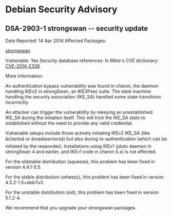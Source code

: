 
Debian Security Advisory
========================


DSA-2903-1 strongswan -- security update
----------------------------------------



Date Reported:
14 Apr 2014
Affected Packages:

[strongswan](https://packages.debian.org/src:strongswan)

Vulnerable:
Yes
Security database references:
In Mitre's CVE dictionary: [CVE-2014-2338](https://security-tracker.debian.org/tracker/CVE-2014-2338).  

More information:

An authentication bypass vulnerability was found in charon, the daemon
handling IKEv2 in strongSwan, an IKE/IPsec suite. The state machine
handling the security association (IKE\_SA) handled some state transitions
incorrectly.


An attacker can trigger the vulnerability by rekeying an unestablished
IKE\_SA during the initiation itself. This will trick the IKE\_SA state to
established without the need to provide any valid credential.


Vulnerable setups include those actively initiating IKEv2 IKE\_SA (like
âclientsâ or âroadwarriorsâ) but also during re-authentication (which
can be initiated by the responder). Installations using IKEv1 (pluto
daemon in strongSwan 4 and earlier, and IKEv1 code in charon 5.x) is not
affected.


For the oldstable distribution (squeeze), this problem has been fixed in
version 4.4.1-5.5.


For the stable distribution (wheezy), this problem has been fixed in
version 4.5.2-1.5+deb7u3.


For the unstable distribution (sid), this problem has been fixed in
version 5.1.2-4.


We recommend that you upgrade your strongswan packages.






